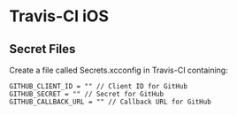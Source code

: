 # Travis-CI iOS

## Secret Files
Create a file called Secrets.xcconfig in Travis-CI containing:
```
GITHUB_CLIENT_ID = "" // Client ID for GitHub
GITHUB_SECRET = "" // Secret for GitHub
GITHUB_CALLBACK_URL = "" // Callback URL for GitHub

```
